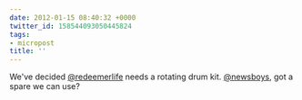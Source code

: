 ```yaml
---
date: 2012-01-15 08:40:32 +0000
twitter_id: 158544093050445824
tags:
- micropost
title: ''
---
```


We've decided [@redeemerlife](https://twitter.com/redeemerlife) needs a rotating drum kit. [@newsboys](https://twitter.com/newsboys), got a spare we can use?
